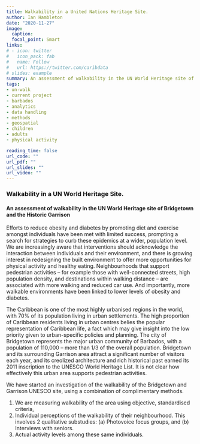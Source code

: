 ```yaml
---
title: Walkability in a United Nations Heritage Site. 
author: Ian Hambleton
date: "2020-11-27"
image:
  caption:
  focal_point: Smart
links:
# - icon: twitter
#   icon_pack: fab
#   name: Follow
#   url: https://twitter.com/caribdata
# slides: example
summary: An assessment of walkability in the UN World Heritage site of Bridgetown and the Historic Garrison
tags:
- un-walk
- current project
- barbados
- analytics
- data handling
- methods
- geospatial
- children
- adults
- physical activity

reading_time: false
url_code: ""
url_pdf: ""
url_slides: ""
url_video: ""
---
```


### Walkability in a UN World Heritage Site. 
#### An assessment of walkability in the UN World Heritage site of Bridgetown and the Historic Garrison

Efforts to reduce obesity and diabetes by promoting diet and exercise amongst individuals have been met with limited success, prompting a search for strategies to curb these epidemics at a wider, population level. We are increasingly aware that interventions should acknowledge the interaction between individuals and their environment, and there is growing interest in redesigning the built environment to offer more opportunities for physical activity and healthy eating. Neighbourhoods that support pedestrian activities – for example those with well-connected streets, high population density, and destinations within walking distance – are associated with more walking and reduced car use. And importantly, more walkable environments have been linked to lower levels of obesity and diabetes. 

The Caribbean is one of the most highly urbanised regions in the world, with 70% of its population living in urban settlements. The high proportion of Caribbean residents living in urban centres belies the popular representation of Caribbean life, a fact which may give insight into the low priority given to urban-specific policies and planning. The city of Bridgetown represents the major urban community of Barbados, with a population of 110,000 – more than 1/3 of the overall population. Bridgetown and its surrounding Garrison area attract a significant number of visitors each year, and its creolized architecture and rich historical past earned its 2011 inscription to the UNESCO World Heritage List. It is not clear how effectively this urban area supports pedestrian activities. 

We have started an investigation of the walkability of the Bridgetown and Garrison UNESCO site, using a combination of complimentary methods. 

1. We are measuring walkability of the area using objective, standardised criteria,
2. Individual perceptions of the walkability of their neighbourhood. This involves 2 qualitative substudies: (a) Photovoice focus groups, and (b) Interviews with seniors. 
3. Actual activity levels among these same individuals. 